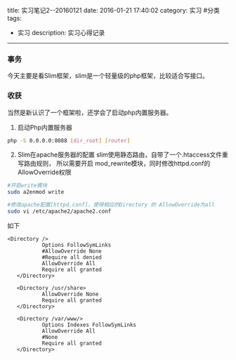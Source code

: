 title: 实习笔记2--20160121
date: 2016-01-21 17:40:02
category: 实习 #分类
tags:
- 实习
description: 实习心得记录
---
### 事务
今天主要是看Slim框架，slim是一个轻量级的php框架，比较适合写接口。

### 收获
当然是新认识了一个框架啦，还学会了启动php内置服务器。

<!-- more -->
1. 启动Php内置服务器
```bash
php -S 0.0.0.0:8088 [dir_root] [router]

```

2. Slim在apache服务器的配置
slim使用静态路由，自带了一个.htaccess文件重写路由规则，
所以需要开启 mod_rewrite模块，同时修改httpd.conf的AllowOverride权限
```bash
#开启write模块
sudo a2enmod write

#修改apache配置[httpd.conf]，使得相应的Directory 的 AllowOverride为all
sudo vi /etc/apache2/apache2.conf

```
如下
```
<Directory />
           Options FollowSymLinks
           #AllowOverride None
           #Require all denied
           AllowOverride All
           Require all granted
   </Directory>

   <Directory /usr/share>
           AllowOverride None
           Require all granted
   </Directory>

   <Directory /var/www/>
           Options Indexes FollowSymLinks
           AllowOverride All
           #None
           Require all granted
   </Directory>


```